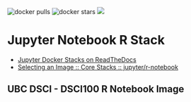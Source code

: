 ![docker pulls](https://img.shields.io/docker/pulls/jupyter/r-notebook.svg) ![docker stars](https://img.shields.io/docker/stars/jupyter/r-notebook.svg) [![](https://images.microbadger.com/badges/image/jupyter/r-notebook.svg)](https://microbadger.com/images/jupyter/r-notebook 'jupyter/r-notebook image metadata')

# Jupyter Notebook R Stack

- [Jupyter Docker Stacks on ReadTheDocs](http://jupyter-docker-stacks.readthedocs.io/en/latest/index.html)
- [Selecting an Image :: Core Stacks :: jupyter/r-notebook](http://jupyter-docker-stacks.readthedocs.io/en/latest/using/selecting.html#jupyter-r-notebook)

## UBC DSCI - DSCI100 R Notebook Image

